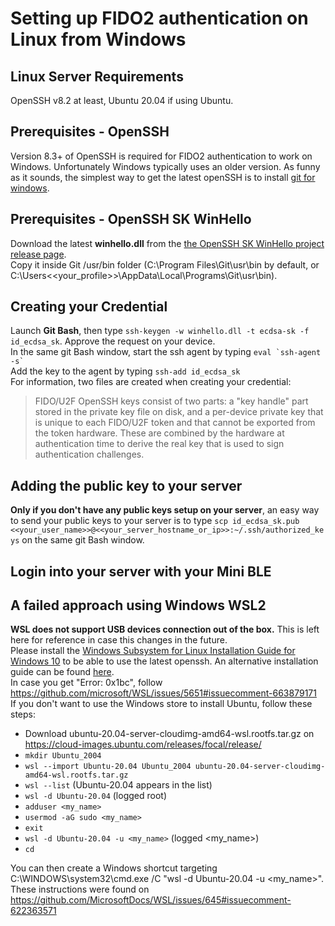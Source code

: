 # Setting up FIDO2 authentication on Linux from Windows

## Linux Server Requirements
OpenSSH v8.2 at least, Ubuntu 20.04 if using Ubuntu.

## Prerequisites - OpenSSH
Version 8.3+ of OpenSSH is required for FIDO2 authentication to work on Windows. Unfortunately Windows typically uses an older version.  As funny as it sounds, the simplest way to get the latest openSSH is to install <a href="https://git-scm.com/download/win">git for windows</a>.

## Prerequisites - OpenSSH SK WinHello
Download the latest **winhello.dll** from the <a href="https://github.com/tavrez/openssh-sk-winhello/releases">the OpenSSH SK WinHello project release page</a>.  
Copy it inside Git /usr/bin folder (C:\Program Files\Git\usr\bin by default, or C:\Users\<<your_profile>>\AppData\Local\Programs\Git\usr\bin).  

## Creating your Credential
Launch **Git Bash**, then type ```ssh-keygen -w winhello.dll -t ecdsa-sk -f id_ecdsa_sk```. Approve the request on your device.  
In the same git Bash window, start the ssh agent by typing ```eval `ssh-agent -s` ```  
Add the key to the agent by typing ```ssh-add id_ecdsa_sk```  
For information, two files are created when creating your credential:  
> FIDO/U2F OpenSSH keys consist of two parts: a "key handle" part stored in the private key file on disk, and a per-device private key that is unique to each FIDO/U2F token and that cannot be exported from the token hardware. These are combined by the hardware at authentication time to derive the real key that is used to sign authentication challenges.

## Adding the public key to your server
**Only if you don't have any public keys setup on your server**, an easy way to send your public keys to your server is to type ```scp id_ecdsa_sk.pub <<your_user_name>>@<<your_server_hostname_or_ip>>:~/.ssh/authorized_keys``` on the same git Bash window.

## Login into your server with your Mini BLE



## A failed approach using Windows WSL2
**WSL does not support USB devices connection out of the box.** This is left here for reference in case this changes in the future.  
Please install the <a href="https://docs.microsoft.com/en-us/windows/wsl/install-win10">Windows Subsystem for Linux Installation Guide for Windows 10</a> to be able to use the latest openssh. An alternative installation guide can be found <a href="https://ubuntu.com/blog/ubuntu-on-wsl-2-is-generally-available">here</a>.  
In case you get "Error: 0x1bc", follow https://github.com/microsoft/WSL/issues/5651#issuecomment-663879171  
If you don't want to use the Windows store to install Ubuntu, follow these steps:
- Download ubuntu-20.04-server-cloudimg-amd64-wsl.rootfs.tar.gz on https://cloud-images.ubuntu.com/releases/focal/release/
- ```mkdir Ubuntu_2004```
- ```wsl --import Ubuntu-20.04 Ubuntu_2004 ubuntu-20.04-server-cloudimg-amd64-wsl.rootfs.tar.gz```
- ```wsl --list``` (Ubuntu-20.04 appears in the list)
- ```wsl -d Ubuntu-20.04``` (logged root)
- ```adduser <my_name>```
- ```usermod -aG sudo <my_name>```
- ```exit```
- ```wsl -d Ubuntu-20.04 -u <my_name>``` (logged <my_name>)
- ```cd```

You can then create a Windows shortcut targeting C:\WINDOWS\system32\cmd.exe /C "wsl -d Ubuntu-20.04 -u <my_name>".  
These instructions were found on https://github.com/MicrosoftDocs/WSL/issues/645#issuecomment-622363571
